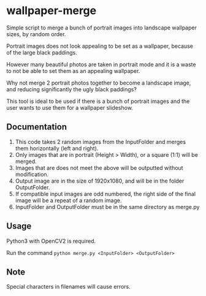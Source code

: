 # wallpaper-merge
Simple script to merge a bunch of portrait images into landscape wallpaper sizes, by random order.

Portrait images does not look appealing to be set as a wallpaper, because of the large black paddings. 

However many beautiful photos are taken in portrait mode and it is a waste to not be able to set them as an appealing wallpaper. 

Why not merge 2 portrait photos together to become a landscape image, and reducing significantly the ugly black paddings?

This tool is ideal to be used if there is a bunch of portrait images and the user wants to use them for a wallpaper slideshow.

## Documentation
1. This code takes 2 random images from the InputFolder and merges them horizontally (left and right).
2. Only images that are in portrait (Height > Width), or a square (1:1) will be merged.
3. Images that are does not meet the above will be outputted without modification.
4. Output image are in the size of 1920x1080, and will be in the folder OutputFolder.
5. If compatible input images are odd numbered, the right side of the final image will be a repeat of a random image.
6. InputFolder and OutputFolder must be in the same directory as merge.py


## Usage
Python3 with OpenCV2 is required.

Run the command `python merge.py <InputFolder> <OutputFolder>`

## Note
Special characters in filenames will cause errors.
